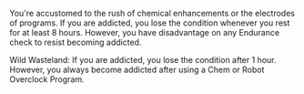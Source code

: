 You're accustomed to the rush of chemical enhancements or the electrodes of programs. If you are addicted, you lose the condition whenever you rest for at least 8 hours. However, you have disadvantage on any Endurance check to resist becoming addicted. 

Wild Wasteland: If you are addicted, you lose the condition after 1 hour. However, you always become addicted after using a Chem or Robot Overclock Program.
